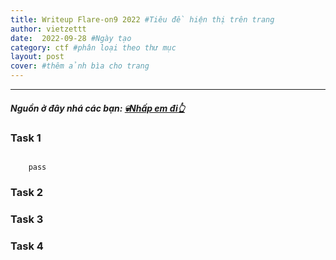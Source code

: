 ```yaml
---
title: Writeup Flare-on9 2022 #Tiêu đề hiện thị trên trang
author: vietzettt
date:  2022-09-28 #Ngày tạo
category: ctf #phân loại theo thư mục
layout: post
cover: #thêm ảnh bìa cho trang 
---
```


--- 

##### **Nguồn ở đây nhá các bạn:** [💀**Nhấp em đi**👆](https://github.com/vietzettt/vietzettt.github.io/tree/main/src/2022/)
<!-- chỗ này ta sẽ chèn link dẫn đến nguồn tổng nhé-->

### Task 1

![]()
<!-- chèn img tự động căn giữa -->

```code
    pass
```
<!-- chèn code vào pass nhá-->
### Task 2

### Task 3

### Task 4
